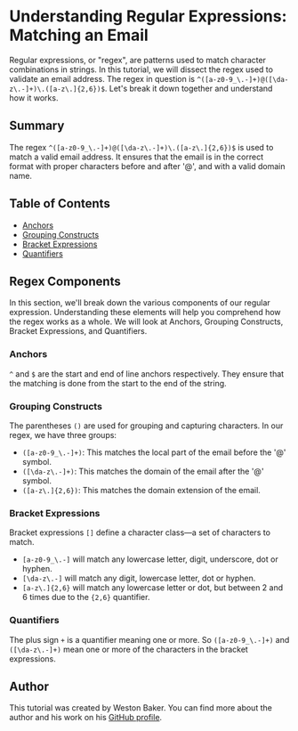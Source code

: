 # Understanding Regular Expressions: Matching an Email

Regular expressions, or "regex", are patterns used to match character combinations in strings. In this tutorial, we will dissect the regex used to validate an email address. The regex in question is `^([a-z0-9_\.-]+)@([\da-z\.-]+)\.([a-z\.]{2,6})$`. Let's break it down together and understand how it works.



## Summary

The regex `^([a-z0-9_\.-]+)@([\da-z\.-]+)\.([a-z\.]{2,6})$` is used to match a valid email address. It ensures that the email is in the correct format with proper characters before and after '@', and with a valid domain name.



## Table of Contents

- [Anchors](#anchors)
- [Grouping Constructs](#grouping-constructs)
- [Bracket Expressions](#bracket-expressions)
- [Quantifiers](#quantifiers)



## Regex Components

In this section, we'll break down the various components of our regular expression. Understanding these elements will help you comprehend how the regex works as a whole. We will look at Anchors, Grouping Constructs, Bracket Expressions, and Quantifiers.



### Anchors

`^` and `$` are the start and end of line anchors respectively. They ensure that the matching is done from the start to the end of the string.



### Grouping Constructs

The parentheses `()` are used for grouping and capturing characters. In our regex, we have three groups: 
- `([a-z0-9_\.-]+)`: This matches the local part of the email before the '@' symbol.
- `([\da-z\.-]+)`: This matches the domain of the email after the '@' symbol.
- `([a-z\.]{2,6})`: This matches the domain extension of the email.



### Bracket Expressions

Bracket expressions `[]` define a character class—a set of characters to match. 
- `[a-z0-9_\.-]` will match any lowercase letter, digit, underscore, dot or hyphen.
- `[\da-z\.-]` will match any digit, lowercase letter, dot or hyphen.
- `[a-z\.]{2,6}` will match any lowercase letter or dot, but between 2 and 6 times due to the `{2,6}` quantifier.



### Quantifiers

The plus sign `+` is a quantifier meaning one or more. So `([a-z0-9_\.-]+)` and `([\da-z\.-]+)` mean one or more of the characters in the bracket expressions.



## Author

This tutorial was created by Weston Baker. You can find more about the author and his work on his [GitHub profile](https://github.com/WesBaker0).
